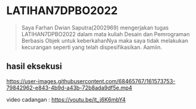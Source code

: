 # LATIHAN7DPBO2022

> Saya Farhan Dwian Saputra(2002969) mengerjakan tugas LATIHAN7DPBO2022 dalam mata kuliah Desain dan Pemrograman Berbasis Objek untuk keberkahanNya maka saya tidak melakukan kecurangan seperti yang telah dispesifikasikan. Aamiin.

## hasil eksekusi




https://user-images.githubusercontent.com/68465767/161573753-79842962-e843-4b9d-a43b-72b8ada9df5e.mp4

video cadangan : https://youtu.be/it_j6K6mbY4
